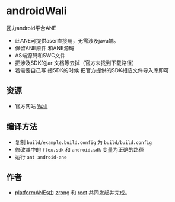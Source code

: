 ﻿androidWali
===========

瓦力android平台ANE
* 此ANE可提供aser直接用，无需涉及java端。
* 保留ANE原件 和ANE源码  
* AS端源码和SWC文件
* 把涉及SDK的jar 文档等去掉（官方未找到下载路径）
* 若需要自己写  接SDK的时候 把官方提供的SDK相应文件导入库即可

## 资源

* 官方网站 [Wali](http://www.wali.com)

## 编译方法
* 复制 `build/example.build.config` 为 `build/build.config`
* 修改其中的 `flex.sdk` 和 `android.sdk` 变量为正确的路径
* 运行 `ant android-ane`


## 作者

* [platformANEs](https://github.com/platformanes)由 [zrong](http://zengrong.net) 和 [rect](http://www.shadowkong.com/) 共同发起并完成。